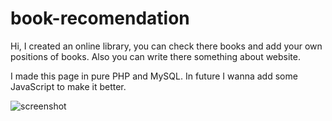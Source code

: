 # book-recomendation
Hi,
I created an online library, you can check there books and add your own positions of books.
Also you can write there something about website.

I made this page in pure PHP and MySQL. In future I wanna add some JavaScript to make it better.

![screenshot](https://user-images.githubusercontent.com/80617954/142164434-86a3fb95-c455-40d7-8c08-7ee6c0fb56e8.png)

